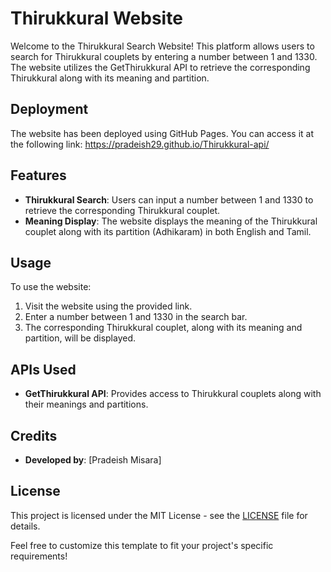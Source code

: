 # Thirukkural Website

Welcome to the Thirukkural Search Website! This platform allows users to search for Thirukkural couplets by entering a number between 1 and 1330. The website utilizes the GetThirukkural API to retrieve the corresponding Thirukkural along with its meaning and partition.


## Deployment

The website has been deployed using GitHub Pages. You can access it at the following link:
https://pradeish29.github.io/Thirukkural-api/


## Features

- **Thirukkural Search**: Users can input a number between 1 and 1330 to retrieve the corresponding Thirukkural couplet.
- **Meaning Display**: The website displays the meaning of the Thirukkural couplet along with its partition (Adhikaram) in both English and Tamil.


## Usage

To use the website:

1. Visit the website using the provided link.
2. Enter a number between 1 and 1330 in the search bar.
3. The corresponding Thirukkural couplet, along with its meaning and partition, will be displayed.

## APIs Used

- **GetThirukkural API**: Provides access to Thirukkural couplets along with their meanings and partitions.


## Credits

- **Developed by**: [Pradeish Misara]

## License

This project is licensed under the MIT License - see the [LICENSE](LICENSE) file for details.

Feel free to customize this template to fit your project's specific requirements!

